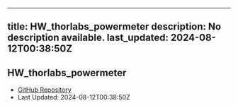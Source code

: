 
---
title: HW_thorlabs_powermeter
description: No description available.
last_updated: 2024-08-12T00:38:50Z
---

## HW_thorlabs_powermeter

- [GitHub Repository](https://github.com/ScopeFoundry/HW_thorlabs_powermeter)
- Last Updated: 2024-08-12T00:38:50Z

